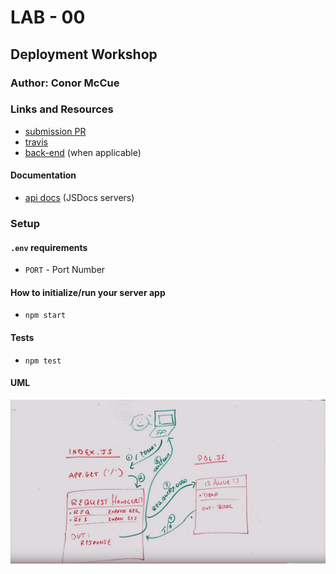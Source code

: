 # LAB - 00

## Deployment Workshop

### Author: Conor McCue

### Links and Resources
* [submission PR](http://xyz.com)
* [travis](https://travis-ci.com/pseudotsuga-401-advanced-javascript/lab-00-deployment-workshop)
* [back-end](https://conormccue-lab-00.herokuapp.com/) (when applicable)

#### Documentation
* [api docs](https://conormccue-lab-00.herokuapp.com/docs) (JSDocs servers)

### Setup
#### `.env` requirements
* `PORT` - Port Number

#### How to initialize/run your server app 
* `npm start`
  
#### Tests
* `npm test`

#### UML
![UML by John Cokos](./assets/uml-00.png)